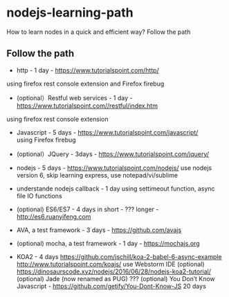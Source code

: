 # nodejs-learning-path
How to learn nodes in a quick and efficient way? Follow the path

## Follow the path

- http - 1 day - https://www.tutorialspoint.com/http/   

using firefox rest console extension and Firefox firebug

- (optional）Restful web services - 1 day - https://www.tutorialspoint.com//restful/index.htm 

using firefox rest console extension

- Javascript - 5 days - https://www.tutorialspoint.com/javascript/  
using Firefox firebug

- (optional）JQuery - 3days - https://www.tutorialspoint.com/jquery/

- nodejs - 5 days - https://www.tutorialspoint.com/nodejs/ 
use nodejs version 6, skip learning express, use notepad/vi/sublime

- understande nodejs callback - 1 day 
using settimeout function, async file IO functions

- (optional) ES6/ES7  - 4 days
  in short - ???
  longer - http://es6.ruanyifeng.com

- AVA, a test framework - 3 days - https://github.com/avajs

- (optional) mocha, a test framework - 1 day - https://mochajs.org

- KOA2 - 4 days
  https://github.com/jschill/koa-2-babel-6-async-example
  http://www.tutorialspoint.com/koajs/
  use Webstorm IDE
  (optional) https://dinosaurscode.xyz/nodejs/2016/06/28/nodejs-koa2-tutorial/
  (optional) Jade (now renamed as PUG) ???
  (optional) You Don’t Know Javascript - https://github.com/getify/You-Dont-Know-JS  20 days
